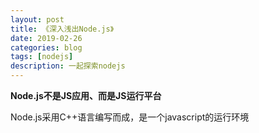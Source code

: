 ```yaml
---
layout: post
title: 《深入浅出Node.js》
date: 2019-02-26
categories: blog
tags: [nodejs]
description: 一起探索nodejs
---
```


**Node.js不是JS应用、而是JS运行平台**

Node.js采用C++语言编写而成，是一个javascript的运行环境

